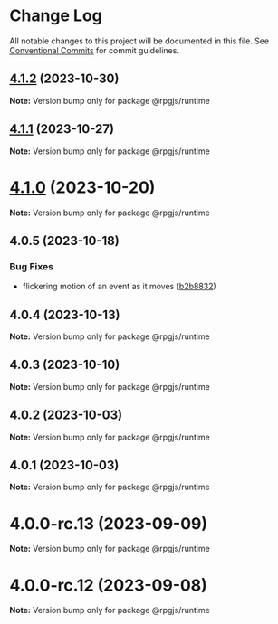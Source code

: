 # Change Log

All notable changes to this project will be documented in this file.
See [Conventional Commits](https://conventionalcommits.org) for commit guidelines.

## [4.1.2](https://github.com/RSamaium/RPG-JS/compare/v4.1.1...v4.1.2) (2023-10-30)

**Note:** Version bump only for package @rpgjs/runtime





## [4.1.1](https://github.com/RSamaium/RPG-JS/compare/v4.1.0...v4.1.1) (2023-10-27)

**Note:** Version bump only for package @rpgjs/runtime





# [4.1.0](https://github.com/RSamaium/RPG-JS/compare/v4.0.5...v4.1.0) (2023-10-20)

**Note:** Version bump only for package @rpgjs/runtime





## 4.0.5 (2023-10-18)


### Bug Fixes

* flickering motion of an event as it moves ([b2b8832](https://github.com/RSamaium/RPG-JS/commit/b2b8832a1582933afb64c698f40d1b0e72021780))





## 4.0.4 (2023-10-13)

**Note:** Version bump only for package @rpgjs/runtime





## 4.0.3 (2023-10-10)

**Note:** Version bump only for package @rpgjs/runtime





## 4.0.2 (2023-10-03)

**Note:** Version bump only for package @rpgjs/runtime





## 4.0.1 (2023-10-03)

**Note:** Version bump only for package @rpgjs/runtime





# 4.0.0-rc.13 (2023-09-09)

**Note:** Version bump only for package @rpgjs/runtime





# 4.0.0-rc.12 (2023-09-08)

**Note:** Version bump only for package @rpgjs/runtime
